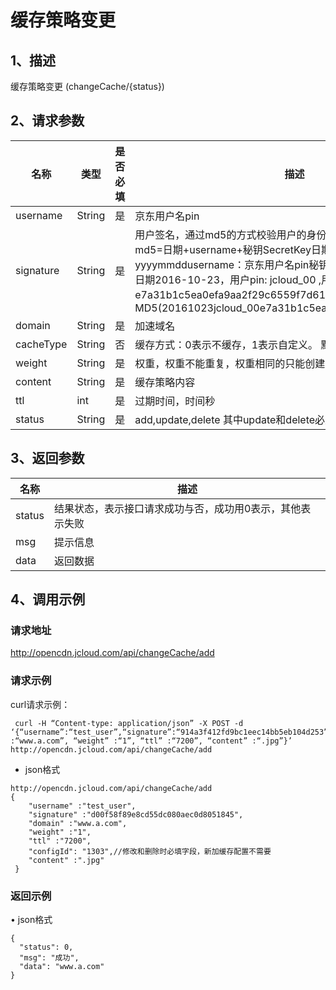 # **缓存策略变更**

## **1、描述**

缓存策略变更 (changeCache/{status})

## **2、请求参数**

| **名称**  | **类型** | **是否必填** | **描述**                                                     |
| --------- | -------- | ------------ | ------------------------------------------------------------ |
| username  | String   | 是           | 京东用户名pin                                                |
| signature | String   | 是           | 用户签名，通过md5的方式校验用户的身份信息，保障信息安全。  md5=日期+username+秘钥SecretKey日期：格式为 yyyymmddusername：京东用户名pin秘钥：双方约定示例：比如当前日期2016-10-23，用户pin: jcloud_00 ,用户秘钥SecretKey   ：e7a31b1c5ea0efa9aa2f29c6559f7d61那签名为MD5(20161023jcloud_00e7a31b1c5ea0efa9aa2f29c6559f7d61) |
| domain    | String   | 是           | 加速域名                                                     |
| cacheType | String   | 否           | 缓存方式：0表示不缓存，1表示自定义。 默认是自定义缓存        |
| weight    | String   | 是           | 权重，权重不能重复，权重相同的只能创建一条                   |
| content   | String   | 是           | 缓存策略内容                                                 |
| ttl       | int      | 是           | 过期时间，时间秒                                             |
| status    | String   | 是           | add,update,delete 其中update和delete必须要configid,缓存配置id |

 

## **3、返回参数**

| **名称** | **描述**                                                  |
| -------- | --------------------------------------------------------- |
| status   | 结果状态，表示接口请求成功与否，成功用0表示，其他表示失败 |
| msg      | 提示信息                                                  |
| data     | 返回数据                                                  |

 

## **4、调用示例**

### **请求地址**

http://opencdn.jcloud.com/api/changeCache/add

### **请求示例**

curl请求示例：

```
 curl -H “Content-type: application/json” -X POST -d ‘{“username”:“test_user”,“signature”:“914a3f412fd9bc1eec14bb5eb104d253”,“domain” :“www.a.com”, “weight” :“1”, “ttl” :“7200”, “content” :“.jpg”}’ http://opencdn.jcloud.com/api/changeCache/add
```

* json格式

```
http://opencdn.jcloud.com/api/changeCache/add
{
    "username" :"test_user",
    "signature" :"d00f58f89e8cd55dc080aec0d8051845",
    "domain" :"www.a.com",
    "weight" :"1",
    "ttl" :"7200",
    "configId": "1303",//修改和删除时必填字段，新加缓存配置不需要
    "content" :".jpg"
 }
```

### **返回示例**

• json格式

```
{
  "status": 0,
  "msg": "成功",
  "data": "www.a.com"
}
```
